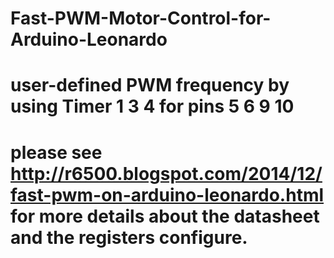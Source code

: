 # Fast-PWM-Motor-Control-for-Arduino-Leonardo
# user-defined PWM frequency by using Timer 1 3 4 for pins 5 6 9 10

# please see http://r6500.blogspot.com/2014/12/fast-pwm-on-arduino-leonardo.html for more details about the datasheet and the registers configure.
